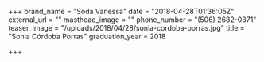 +++
brand_name = "Soda Vanessa"
date = "2018-04-28T01:36:05Z"
external_url = ""
masthead_image = ""
phone_number = "(506) 2682-0371"
teaser_image = "/uploads/2018/04/28/sonia-cordoba-porras.jpg"
title = "Sonia Córdoba Porras"
graduation_year = 2018

+++
